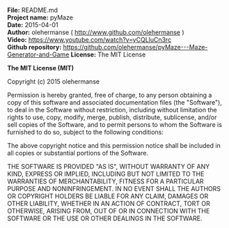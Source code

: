**File:** README.md<br>
**Project name:** pyMaze<br>
**Date:** 2015-04-01<br>
**Author:** olehermanse ( http://www.github.com/olehermanse )<br>
**Video:** https://www.youtube.com/watch?v=yCQLluCn3rc<br>
**Github repository:** https://github.com/olehermanse/pyMaze---Maze-Generator-and-Game
**License:** The MIT License<br>

**The MIT License (MIT)**

Copyright (c) 2015 olehermanse

Permission is hereby granted, free of charge, to any person obtaining a copy
of this software and associated documentation files (the "Software"), to deal
in the Software without restriction, including without limitation the rights
to use, copy, modify, merge, publish, distribute, sublicense, and/or sell
copies of the Software, and to permit persons to whom the Software is
furnished to do so, subject to the following conditions:<br>

The above copyright notice and this permission notice shall be included in
all copies or substantial portions of the Software.<br>

THE SOFTWARE IS PROVIDED "AS IS", WITHOUT WARRANTY OF ANY KIND, EXPRESS OR
IMPLIED, INCLUDING BUT NOT LIMITED TO THE WARRANTIES OF MERCHANTABILITY,
FITNESS FOR A PARTICULAR PURPOSE AND NONINFRINGEMENT. IN NO EVENT SHALL THE
AUTHORS OR COPYRIGHT HOLDERS BE LIABLE FOR ANY CLAIM, DAMAGES OR OTHER
LIABILITY, WHETHER IN AN ACTION OF CONTRACT, TORT OR OTHERWISE, ARISING FROM,
OUT OF OR IN CONNECTION WITH THE SOFTWARE OR THE USE OR OTHER DEALINGS IN
THE SOFTWARE.<br>
<br>

